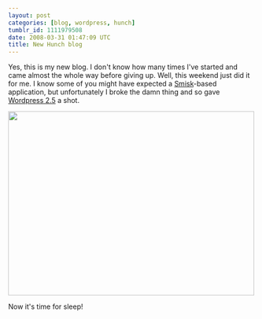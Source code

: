 ```yaml
---
layout: post
categories: [blog, wordpress, hunch]
tumblr_id: 1111979508  
date: 2008-03-31 01:47:09 UTC
title: New Hunch blog
---
```


Yes, this is my new blog. I don't know how many times I've started and came almost the whole way before giving up. Well, this weekend just did it for me. I know some of you might have expected a <a href="http://trac.hunch.se/smisk">Smisk</a>-based application, but unfortunately I broke the damn thing and so gave <a href="http://wordpress.org/">Wordpress 2.5</a> a shot.

<img src="/attachments/2008/03/img_0098ss.jpg" alt="" title="img_0098ss" width="500" height="375" class="alignnone size-full wp-image-452" />

Now it's time for sleep!
